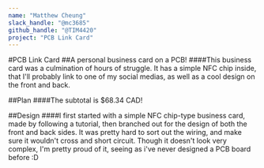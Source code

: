 ```yaml
---
name: "Matthew Cheung"
slack_handle: "@mc3685"
github_handle: "@TIM4420"
project: "PCB Link Card"
---
```


#PCB Link Card
##A personal business card on a PCB!
####This business card was a culmination of hours of struggle. It has a simple NFC chip inside, that I'll probably link to one of my social medias, as well as a cool design on the front and back.

##Plan
####The subtotal is $68.34 CAD!

##Design
####I first started with a simple NFC chip-type business card, made by following a tutorial, then branched out for the design of both the front and back sides. It was pretty hard to sort out the wiring, and make sure it wouldn't cross and short circuit. Though it doesn't look very complex, I'm pretty proud of it, seeing as i've never designed a PCB board before :D

